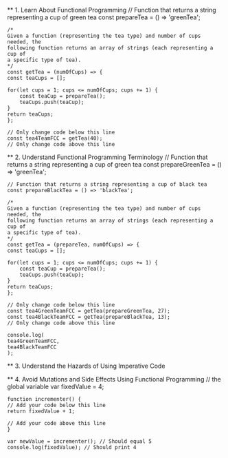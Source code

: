 ** 1. Learn About Functional Programming
    // Function that returns a string representing a cup of green tea
    const prepareTea = () => 'greenTea';

    /*
    Given a function (representing the tea type) and number of cups needed, the
    following function returns an array of strings (each representing a cup of
    a specific type of tea).
    */
    const getTea = (numOfCups) => {
    const teaCups = [];

    for(let cups = 1; cups <= numOfCups; cups += 1) {
        const teaCup = prepareTea();
        teaCups.push(teaCup);
    }
    return teaCups;
    };

    // Only change code below this line
    const tea4TeamFCC = getTea(40);
    // Only change code above this line

** 2. Understand Functional Programming Terminology
    // Function that returns a string representing a cup of green tea
    const prepareGreenTea = () => 'greenTea';

    // Function that returns a string representing a cup of black tea
    const prepareBlackTea = () => 'blackTea';

    /*
    Given a function (representing the tea type) and number of cups needed, the
    following function returns an array of strings (each representing a cup of
    a specific type of tea).
    */
    const getTea = (prepareTea, numOfCups) => {
    const teaCups = [];

    for(let cups = 1; cups <= numOfCups; cups += 1) {
        const teaCup = prepareTea();
        teaCups.push(teaCup);
    }
    return teaCups;
    };

    // Only change code below this line
    const tea4GreenTeamFCC = getTea(prepareGreenTea, 27);
    const tea4BlackTeamFCC = getTea(prepareBlackTea, 13);
    // Only change code above this line

    console.log(
    tea4GreenTeamFCC,
    tea4BlackTeamFCC
    );

** 3. Understand the Hazards of Using Imperative Code
    
** 4. Avoid Mutations and Side Effects Using Functional Programming
    // the global variable
    var fixedValue = 4;

    function incrementer() {
    // Add your code below this line
    return fixedValue + 1;

    // Add your code above this line
    }

    var newValue = incrementer(); // Should equal 5
    console.log(fixedValue); // Should print 4